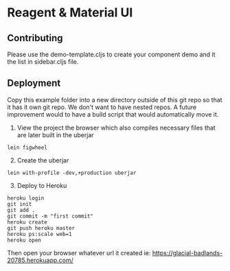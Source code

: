 # Reagent & Material UI

## Contributing

Please use the demo-template.cljs to create your component demo and it the list in sidebar.cljs file.

## Deployment

Copy this example folder into a new directory outside of this git repo so that it has it own git repo. We don't want to have nested repos. A future improvement would to have a build script that would automatically move it.

1. View the project the browser which also compiles necessary files that are later built in the uberjar

```
lein figwheel
```

2. Create the uberjar

```
lein with-profile -dev,+production uberjar
```

3. Deploy to Heroku

```
heroku login
git init
git add .
git commit -m "first commit"
heroku create
git push heroku master
heroku ps:scale web=1
heroku open
```
Then open your browser whatever url it created ie: https://glacial-badlands-20785.herokuapp.com/

